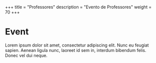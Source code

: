 +++
title = "Professores"
description = "Evento de Professores"
weight = 70
+++

# Event

Lorem ipsum dolor sit amet, consectetur adipiscing elit. Nunc eu feugiat sapien. Aenean ligula nunc, laoreet id sem in, interdum bibendum felis. Donec vel dui neque.

